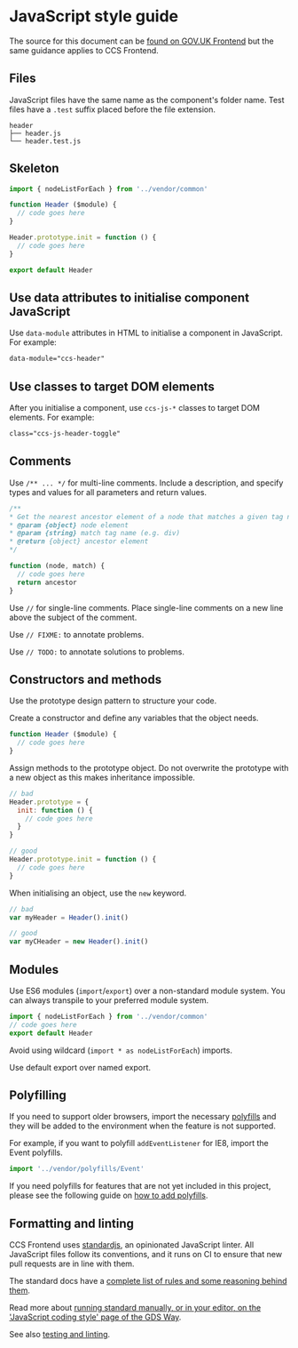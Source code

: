 # JavaScript style guide

The source for this document can be [found on GOV.UK Frontend](https://github.com/alphagov/govuk-frontend/blob/main/docs/contributing/coding-standards/js.md) but the same guidance applies to CCS Frontend.
## Files

JavaScript files have the same name as the component's folder name. Test files have a `.test` suffix placed before the file extension.

```
header
├── header.js
└── header.test.js
```

## Skeleton

```js
import { nodeListForEach } from '../vendor/common'

function Header ($module) {
  // code goes here
}

Header.prototype.init = function () {
  // code goes here
}

export default Header
```

## Use data attributes to initialise component JavaScript

Use `data-module` attributes in HTML to initialise a component in JavaScript. For example:

```html
data-module="ccs-header"
```

## Use classes to target DOM elements

After you initialise a component, use `ccs-js-*` classes to target DOM elements. For example:

```html
class="ccs-js-header-toggle"
```

## Comments

Use `/** ... */` for multi-line comments. Include a description, and specify types and values for all parameters and return values.

```js
/**
* Get the nearest ancestor element of a node that matches a given tag name
* @param {object} node element
* @param {string} match tag name (e.g. div)
* @return {object} ancestor element
*/

function (node, match) {
  // code goes here
  return ancestor
}
```

Use `//` for single-line comments. Place single-line comments on a new line above the subject of the comment.

Use `// FIXME:` to annotate problems.

Use `// TODO:` to annotate solutions to problems.

## Constructors and methods

Use the prototype design pattern to structure your code.

Create a constructor and define any variables that the object needs.

```js
function Header ($module) {
  // code goes here
}
```

Assign methods to the prototype object. Do not overwrite the prototype with a new object as this makes inheritance impossible.

```js
// bad
Header.prototype = {
  init: function () {
    // code goes here
  }
}

// good
Header.prototype.init = function () {
  // code goes here
}
```

When initialising an object, use the `new` keyword.

```js
// bad
var myHeader = Header().init()

// good
var myCHeader = new Header().init()
```

## Modules

Use ES6 modules (`import`/`export`) over a non-standard module system. You can always transpile to your preferred module system.

```js
import { nodeListForEach } from '../vendor/common'
// code goes here
export default Header
```

Avoid using wildcard (`import * as nodeListForEach`) imports.

Use default export over named export.

## Polyfilling

If you need to support older browsers, import the necessary [polyfills](/src/ccs/vendor/polyfills) and they will be added to the environment when the feature is not supported.

For example, if you want to polyfill `addEventListener` for IE8, import the Event polyfills.

```js
import '../vendor/polyfills/Event'
```

If you need polyfills for features that are not yet included in this project, please see the following guide on [how to add polyfills](../polyfilling.md).

## Formatting and linting

CCS Frontend uses [standardjs](http://standardjs.com/), an opinionated JavaScript linter. All JavaScript files follow its conventions, and it runs on CI to ensure that new pull requests are in line with them.

The standard docs have a [complete list of rules and some reasoning behind them](http://standardjs.com/rules.html).

Read more about [running standard manually, or in your editor, on the 'JavaScript coding style' page of the GDS Way](https://gds-way.cloudapps.digital/manuals/programming-languages/js.html#linting).

See also [testing and linting](/docs/releasing/testing-and-linting.md).

